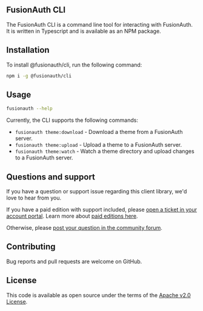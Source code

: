 ## FusionAuth CLI

The FusionAuth CLI is a command line tool for interacting with FusionAuth. It is written in Typescript and is available as an NPM package.

## Installation

To install @fusionauth/cli, run the following command:

```bash
npm i -g @fusionauth/cli
```

## Usage

```bash
fusionauth --help
```

Currently, the CLI supports the following commands:
- `fusionauth theme:download` - Download a theme from a FusionAuth server.
- `fusionauth theme:upload` - Upload a theme to a FusionAuth server.
- `fusionauth theme:watch` - Watch a theme directory and upload changes to a FusionAuth server.

## Questions and support

If you have a question or support issue regarding this client library, we'd love to hear from you.

If you have a paid edition with support included, please [open a ticket in your account portal](https://account.fusionauth.io/account/support/). Learn more about [paid editions here](https://fusionauth.io/pricing).

Otherwise, please [post your question in the community forum](https://fusionauth.io/community/forum/).

## Contributing

Bug reports and pull requests are welcome on GitHub.

## License

This code is available as open source under the terms of the [Apache v2.0 License](https://opensource.org/licenses/Apache-2.0).
